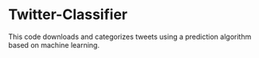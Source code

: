 # Twitter-Classifier
This code downloads and categorizes tweets using a prediction algorithm based on machine learning.
